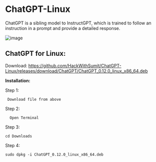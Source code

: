 # ChatGPT-Linux
ChatGPT is a sibling model to InstructGPT, which is trained to follow an instruction in a prompt and provide a detailed response.

![image](https://user-images.githubusercontent.com/120317751/235507730-28b5a955-56f4-4f9a-842c-edf6d2f56db0.png)

<b><h2>ChatGPT for Linux:</b></h2>

Download: https://github.com/HackWithSumit/ChatGPT-Linux/releases/download/ChatGPT/ChatGPT_0.12.0_linux_x86_64.deb

<b>Installation:</b>

Step 1: 

     Download file from above

Step 2:

      Open Terminal

Step 3: 

    cd Downloads
    
Step 4:

    sudo dpkg -i ChatGPT_0.12.0_linux_x86_64.deb
